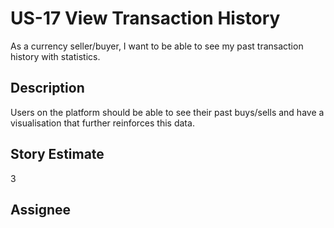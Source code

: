 # US-17 View Transaction History

As a currency seller/buyer, I want to be able to see my past transaction history with statistics.

## Description

Users on the platform should be able to see their past buys/sells and have a visualisation that further reinforces this data.

## Story Estimate

3

## Assignee